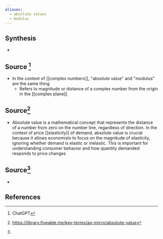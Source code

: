 ```yaml
---
aliases:
  - absolute values
  - modulus
---
```

## Synthesis
- 
## Source [^1]
- In the context of [[complex numbers]], "absolute value" and "modulus" are the same thing
	- Refers to magnitude or distance of a complex number from the origin in the [[complex plane]]

## Source[^2]
- Absolute value is a mathematical concept that represents the distance of a number from zero on the number line, regardless of direction. In the context of price [[elasticity]] of demand, absolute value is crucial because it allows economists to focus on the magnitude of elasticity, ignoring whether demand is elastic or inelastic. This is important for understanding consumer behavior and how quantity demanded responds to price changes

## Source[^3]
- 
## References

[^1]: ChatGPT
[^2]: https://library.fiveable.me/key-terms/ap-micro/absolute-value
[^3]: 